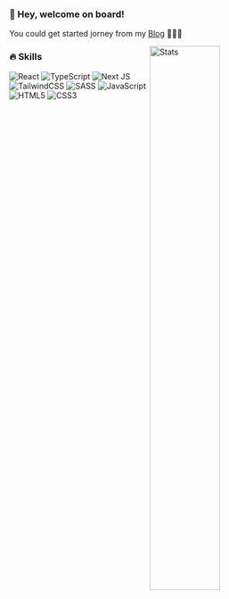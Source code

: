 
<div >
 <h3>👋 Hey, welcome on board!</h3>
 
You could get started jorney from my [Blog](https://blog-eight-xi-49.vercel.app/) 🚀🚀🚀
 
</div>

<img width="50%" align="right" alt="Stats" src="https://github-readme-stats.vercel.app/api?username=VadimSvirdoff&count_private=true&show_icons=true&theme=tokyonight" />
<div align="left">
<h3>🔥 Skills</h2>
  <img alt="React" src="https://img.shields.io/badge/react-%2320232a.svg?&style=for-the-badge&logo=react&logoColor=%2361DAFB" />
  <img alt="TypeScript" src="https://img.shields.io/badge/typescript-%23007ACC.svg?&style=for-the-badge&logo=typescript&logoColor=white" />
  <img alt="Next JS" src="https://img.shields.io/badge/nextjs-%23000000.svg?&style=for-the-badge&logo=next.js&logoColor=white" />
  <img alt="TailwindCSS" src="https://img.shields.io/badge/tailwindcss-%2338B2AC.svg?&style=for-the-badge&logo=tailwind-css&logoColor=white" />
  <img alt="SASS" src="https://img.shields.io/badge/SASS-hotpink.svg?&style=for-the-badge&logo=SASS&logoColor=white" />
  <img alt="JavaScript" src="https://img.shields.io/badge/javascript-%23323330.svg?&style=for-the-badge&logo=javascript&logoColor=%23F7DF1E" />
  
  <img alt="HTML5" src="https://img.shields.io/badge/HTML5-E34F26?style=for-the-badge&logo=html5&logoColor=white" />
  <img alt="CSS3" src="https://img.shields.io/badge/CSS3-1572B6?style=for-the-badge&logo=css3&logoColor=whit" />
</div>

